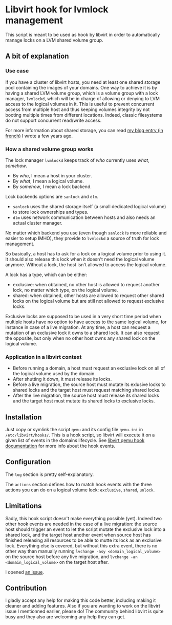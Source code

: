 # Libvirt hook for lvmlock management

This script is meant to be used as hook by libvirt in order to automatically manage locks on a LVM shared volume group.

## A bit of explanation

### Use case

If you have a cluster of libvirt hosts, you need at least one shared storage pool containing the images of your domains. One way to achieve it is by having a shared LVM volume group, which is a volume group with a lock manager, `lvmlockd`, which will be in charge of allowing or denying to LVM access to the logical volumes in it. This is useful to prevent concurrent access from multiple host and thus keeping volumes integrity by not booting multiple times from different locations. Indeed, classic filesystems do not support concurrent read/write access.

For more information about shared storage, you can read [my blog entry (in french)](https://hashtagueule.fr/posts/la-virtu-pour-les-nuls-le-stockage) I wrote a few years ago.

### How a shared volume group works

The lock manager `lvmlockd` keeps track of *who* currently uses *what*, *somehow*.

* By *who*, I mean a host in your cluster.
* By *what*, I mean a logical volume.
* By *somehow*, I mean a lock backend.

Lock backends options are `sanlock` and `dlm`.

* `sanlock` uses the shared storage itself (a small dedicated logical volume) to store lock ownerships and types.
* `dlm` uses network communication between hosts and also needs an actual cluster manager.

No matter which backend you use (even though `sanlock` is more reliable and easier to setup IMHO), they provide to `lvmlockd` a source of truth for lock management.

So basically, a host has to ask for a lock on a logical volume prior to using it. It should also release this lock when it doesn't need the logical volume anymore. Without a lock, the host isn't allowed to access the logical volume.

A lock has a type, which can be either:
* exclusive: when obtained, no other host is allowed to request another lock, no matter which type, on the logical volume.
* shared: when obtained, other hosts are allowed to request other shared locks on the logical volume but are still not allowed to request exclusive locks.

Exclusive locks are supposed to be used in a very short time period when multiple hosts have no option to have access to the same logical volume, for instance in case of a live migration. At any time, a host can request a mutation of an exclusive lock it owns to a shared lock. It can also request the opposite, but only when no other host owns any shared lock on the logical volume.

### Application in a libvirt context

* Before running a domain, a host must request an exclusive lock on all of the logical volume used by the domain.
* After shutting it down, it must release its locks.
* Before a live migration, the source host must mutate its exlusive locks to shared locks and the target host must request matching shared locks.
* After the live migration, the source host must release its shared locks and the target host must mutate its shared locks to exclusive locks.

## Installation

Just copy or symlink the script `qemu` and its config file `qemu.ini` in `/etc/libvirt/hooks/`. This is a hook script, so libvirt will execute it on a given list of events in the domains lifecycle. See [libvirt qemu hook documentation](https://libvirt.org/hooks.html#etc-libvirt-hooks-qemu) for more info about the hook events.

## Configuration

The `log` section is pretty self-explanatory.

The `actions` section defines how to match hook events with the three actions you can do on a logical volume lock: `exclusive`, `shared`, `unlock`.

## Limitations

Sadly, this hook script doesn't make everything possible (yet). Indeed two other hook events are needed in the case of a live migration: the source host should trigger an event to let the script mutate the exclusive lock into a shared lock, and the target host another event when source host has finished releasing all resources to be able to mutte its lock as an exclusive lock. Everything else is covered, but without this extra event, there is no other way than manually running `lvchange -asy <domain_logical_volume>` on the source host before any live migration, and `lvchange -an <domain_logical_volume>` on the target host after.

I opened [an issue](https://gitlab.com/libvirt/libvirt/-/issues/37).

## Contribution

I gladly accept any help for making this code better, including making it cleaner and adding features. Also if you are wanting to work on the libvirt issue I mentionned earlier, please do! The community behind libvirt is quite busy and they also are welcoming any help they can get.
